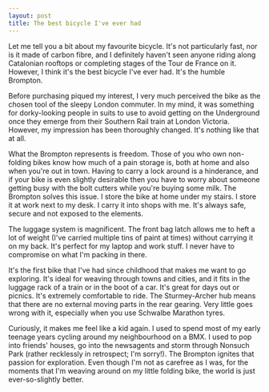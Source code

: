 ```yaml
---
layout: post
title: The best bicycle I've ever had
---
```


Let me tell you a bit about my favourite bicycle. It's not particularly fast, nor is it made of carbon fibre, and I definitely haven't seen anyone riding along Catalonian rooftops or completing stages of the Tour de France on it. However, I think it's the best bicycle I've ever had. It's the humble Brompton.

Before purchasing piqued my interest, I very much perceived the bike as the chosen tool of the sleepy London commuter. In my mind, it was something for dorky-looking people in suits to use to avoid getting on the Underground once they emerge from their Southern Rail train at London Victoria. However, my impression has been thoroughly changed. It's nothing like that at all.

What the Brompton represents is freedom. Those of you who own non-folding bikes know how much of a pain storage is, both at home and also when you're out in town. Having to carry a lock around is a hinderance, and if your bike is even slightly desirable then you have to worry about someone getting busy with the bolt cutters while you're buying some milk. The Brompton solves this issue. I store the bike at home under my stairs. I store it at work next to my desk. I carry it into shops with me. It's always safe, secure and not exposed to the elements.

The luggage system is magnificent. The front bag latch allows me to heft a lot of weight (I've carried multiple tins of paint at times) without carrying it on my back. It's perfect for my laptop and work stuff. I never have to compromise on what I'm packing in there.

It's the first bike that I've had since childhood that makes me want to go exploring. It's ideal for weaving through towns and cities, and it fits in the luggage rack of a train or in the boot of a car. It's great for days out or picnics. It's extremely comfortable to ride. The Sturmey-Archer hub means that there are no external moving parts in the rear gearing. Very little goes wrong with it, especially when you use Schwalbe Marathon tyres.

Curiously, it makes me feel like a kid again. I used to spend most of my early teenage years cycling around my neighbourhood on a BMX. I used to pop into friends' houses, go into the newsagents and storm through Nonsuch Park (rather recklessly in retrospect; I'm sorry!). The Brompton ignites that passion for exploration. Even though I'm not as carefree as I was, for the moments that I'm weaving around on my little folding bike, the world is just ever-so-slightly better.

